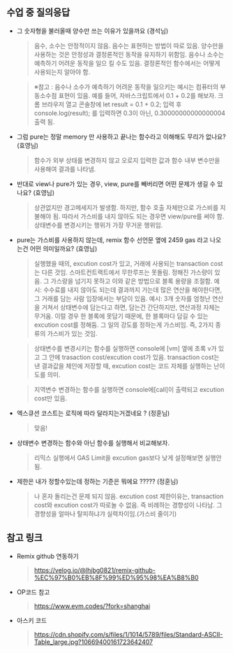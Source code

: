 ## 수업 중 질의응답

- 그 숫자형을 불러올때 양수만 쓰는 이유가 있을까요 (경석님)

  > 음수, 소수는 안정적이지 않음. 음수는 표현하는 방법이 따로 있음.
  > 양수만을 사용하는 것은 안정성과 결정론적인 동작을 유지하기 위함임. 음수나 소수는 예측하기 어려운 동작을 일으 킬 수도 있음.
  > 결정론적인 함수에서는 어떻게 사용되는지 알아야 함.

  > ※참고 : 음수나 소수가 예측하기 어려운 동작을 일으키는 예시는 컴퓨터의 부동소수점 표현이 있음.
  > 예를 들어, 자바스크립트에서 0.1 + 0.2를 해보자.
  > 크롬 브라우저 열고 콘솔창에 let result = 0.1 + 0.2; 입력 후
  > console.log(result); 를 입력하면 0.3이 아닌, 0.30000000000000004 출력 됨.

- 그럼 pure는 정말 memory 만 사용하고 끝나는 함수라고 이해해도 무리가 없나요? (효영님)

  > 함수가 외부 상태를 변경하지 않고 오로지 입력한 값과 함수 내부 변수만을 사용해여 결과를 나타냄.

- 반대로 view나 pure가 있는 경우, view, pure를 빼버리면 어떤 문제가 생길 수 있나요? (효영님)

  > 상관없지만 경고메세지가 발생함.
  > 하지만, 함수 호출 자체만으로 가스비를 지불해야 됨. 따라서 가스비를 내지 않아도 되는 경우면 view/pure를 써야 함. 상태변수를 변경시키는 행위가 가장 무거운 행위임.

- pure는 가스비를 사용하지 않는데, remix 함수 선언문 옆에 2459 gas 라고 나오는건 어떤 의미일까요? (효영님)

  > 실행했을 때의, excution cost가 있고, 거래에 사용되는 transaction cost는 다른 것임.
  > 스마트컨트랙트에서 무한루프는 못돌림. 정해진 가스량이 있음. 그 가스량을 넘기지 못하고 이와 같은 방법으로 블록 용량을 조절함.
  > 예시: 수수료를 내지 않아도 되는데 결과까지 가는데 많은 연산을 해야한다면, 그 거래를 담는 사람 입장에서는 부담이 있음.
  > 예시: 3개 숫자를 엄청난 연산을 거쳐서 상태변수에 담는다고 하면, 담는건 간단하지만, 연산과정 자체는 무거움. 이럴 경우 한 블록에 못담기 때문에, 한 블록마다 담길 수 있는 excution cost를 정해둠. 그 일의 강도를 정하는게 가스비임.
  > 즉, 2가지 종류의 가스비가 있는 것임.

  > 상태변수를 변경시키는 함수를 실행하면 console에 [vm] 옆에 초록 v가 있고 그 안에 trasaction cost/excution cost가 있음.
  > transaction cost는 낸 결과값을 체인에 저장할 때, excution cost는 코드 자체를 실행하는 난이도를 의미.

  > 지역변수 변경하는 함수를 실행하면 console에[call]이 출력되고 excution cost만 있음.

- 엑스큐션 코스트는 로직에 따라 달라지는거겠네요 ? (정훈님)

  > 맞음!

- 상태변수 변경하는 함수와 아닌 함수를 실행해서 비교해보자.

  > 리믹스 실행에서 GAS Limit을 excution gas보다 낮게 설정해보면 실행안됨.

- 제한은 내가 정할수있는데 정하는 기준은 뭐에요 ????? (정훈님)

  > 나 혼자 돌리는건 문제 되지 않음. excution cost 제한이유는, transaction cost와 excution cost가 따로놀 수 없음.
  > 즉 비례하는 경향성이 나타남. 그 경향성을 얼마나 탈피하냐갸 실력차이임.(가스비 줄이기)

## 참고 링크

- Remix github 연동하기

  > https://velog.io/@lhjbg0821/remix-github-%EC%97%B0%EB%8F%99%ED%95%98%EA%B8%B0

- OP코드 참고

  > https://www.evm.codes/?fork=shanghai

- 아스키 코드

  > https://cdn.shopify.com/s/files/1/1014/5789/files/Standard-ASCII-Table_large.jpg?10669400161723642407
